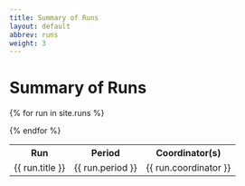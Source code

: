 ```yaml
---
title: Summary of Runs
layout: default
abbrev: runs
weight: 3
---
```


# Summary of Runs


<table width="100%">

<tr>
<th>Run</th><th>Period</th><th>Coordinator(s)</th>
</tr>

{% for run in site.runs %}
<tr>
<td>{{ run.title }}</td><td>{{ run.period }}</td><td>{{ run.coordinator }}</td>
</tr>
{% endfor %}

</table>
